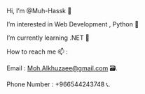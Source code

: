 
 Hi, I’m @Muh-Hassk 👋

 I’m interested in Web Development , Python 👀

 I’m currently learning .NET 🔋

 How to reach me 📫 :

Email : Moh.Alkhuzaee@gmail.com 🗃️.

Phone Number : +966544243748 📞.
<!--
**Muh-Hassk/Muh-Hassk** is a ✨ _special_ ✨ repository because its `README.md` (this file) appears on your GitHub profile.

Here are some ideas to get you started:

- 🔭 I’m currently working on ...
- 🌱 I’m currently learning ...
- 👯 I’m looking to collaborate on ...
- 🤔 I’m looking for help with ...
- 💬 Ask me about ...
- 📫 How to reach me: ...
- 😄 Pronouns: ...
- ⚡ Fun fact: ...
-->
